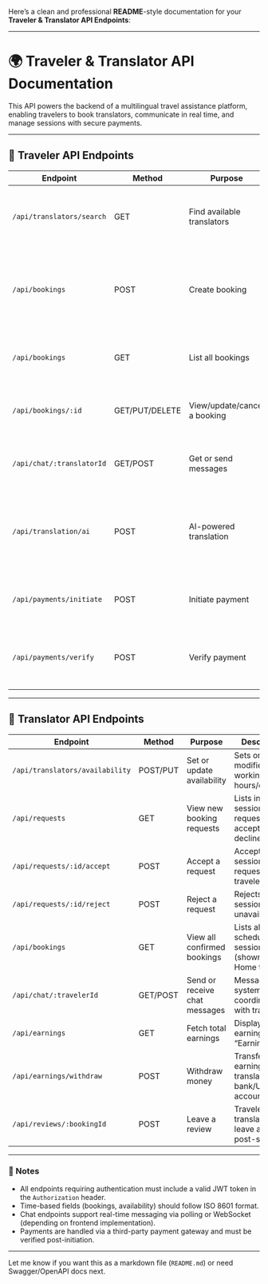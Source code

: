 Here’s a clean and professional **README**-style documentation for your **Traveler & Translator API Endpoints**:

---

# 🌍 Traveler & Translator API Documentation

This API powers the backend of a multilingual travel assistance platform, enabling travelers to book translators, communicate in real time, and manage sessions with secure payments.

---

## 🔹 Traveler API Endpoints

| Endpoint | Method | Purpose | Description |
|---------|--------|---------|-------------|
| `/api/translators/search` | GET | Find available translators | Filters translators based on language, location, and date. |
| `/api/bookings` | POST | Create booking | Used when a traveler books a translator with session details (date, hours, location). |
| `/api/bookings` | GET | List all bookings | Returns all upcoming and past sessions for the traveler. |
| `/api/bookings/:id` | GET/PUT/DELETE | View/update/cancel a booking | Allows rescheduling or canceling an existing session. |
| `/api/chat/:translatorId` | GET/POST | Get or send messages | In-app chat system between traveler and translator. |
| `/api/translation/ai` | POST | AI-powered translation | Provides instant AI speech/text translation when no human translator is available. |
| `/api/payments/initiate` | POST | Initiate payment | Starts a transaction when booking a translator. |
| `/api/payments/verify` | POST | Verify payment | Verifies payment status via payment gateway callback. |

---

## 🔹 Translator API Endpoints

| Endpoint | Method | Purpose | Description |
|---------|--------|---------|-------------|
| `/api/translators/availability` | POST/PUT | Set or update availability | Sets or modifies working hours/calendar. |
| `/api/requests` | GET | View new booking requests | Lists incoming session requests to accept or decline. |
| `/api/requests/:id/accept` | POST | Accept a request | Accepts a session request from a traveler. |
| `/api/requests/:id/reject` | POST | Reject a request | Rejects the session if unavailable. |
| `/api/bookings` | GET | View all confirmed bookings | Lists all scheduled sessions (shown in Home tab). |
| `/api/chat/:travelerId` | GET/POST | Send or receive chat messages | Messaging system for coordination with traveler. |
| `/api/earnings` | GET | Fetch total earnings | Displays total earnings in “Earnings” tab. |
| `/api/earnings/withdraw` | POST | Withdraw money | Transfers earnings to translator’s bank/UPI account. |
| `/api/reviews/:bookingId` | POST | Leave a review | Traveler or translator can leave a review post-session. |

---

### 📌 Notes
- All endpoints requiring authentication must include a valid JWT token in the `Authorization` header.
- Time-based fields (bookings, availability) should follow ISO 8601 format.
- Chat endpoints support real-time messaging via polling or WebSocket (depending on frontend implementation).
- Payments are handled via a third-party payment gateway and must be verified post-initiation.

---

Let me know if you want this as a markdown file (`README.md`) or need Swagger/OpenAPI docs next.